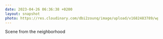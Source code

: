 ```yaml
---
date: 2023-04-26 06:36:38 +0200
layout: snapshot
photo: https://res.cloudinary.com/dbi2zounq/image/upload/v1682483789/wppi4g8cwmlf9ruxfqyx.heic
---
```

Scene from the neighborhood
